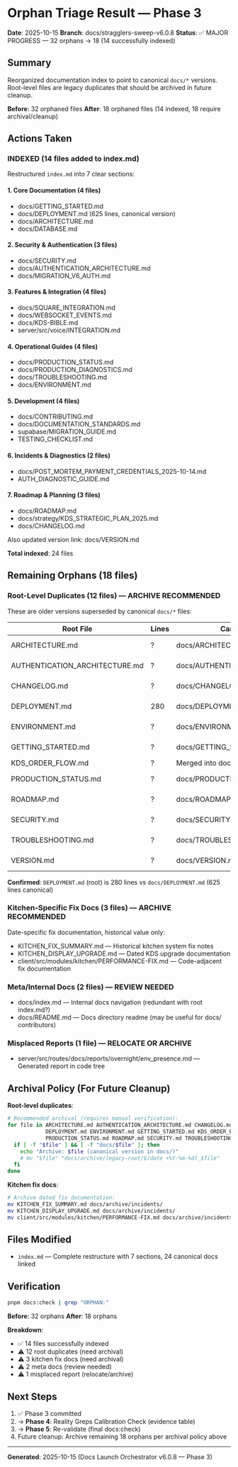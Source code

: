 # Orphan Triage Result — Phase 3

**Date**: 2025-10-15
**Branch**: docs/stragglers-sweep-v6.0.8
**Status**: ✅ MAJOR PROGRESS — 32 orphans → 18 (14 successfully indexed)

## Summary

Reorganized documentation index to point to canonical `docs/*` versions. Root-level files are legacy duplicates that should be archived in future cleanup.

**Before**: 32 orphaned files
**After**: 18 orphaned files (14 indexed, 18 require archival/cleanup)

## Actions Taken

### INDEXED (14 files added to index.md)

Restructured `index.md` into 7 clear sections:

#### 1. Core Documentation (4 files)
- docs/GETTING_STARTED.md
- docs/DEPLOYMENT.md (625 lines, canonical version)
- docs/ARCHITECTURE.md
- docs/DATABASE.md

#### 2. Security & Authentication (3 files)
- docs/SECURITY.md
- docs/AUTHENTICATION_ARCHITECTURE.md
- docs/MIGRATION_V6_AUTH.md

#### 3. Features & Integration (4 files)
- docs/SQUARE_INTEGRATION.md
- docs/WEBSOCKET_EVENTS.md
- docs/KDS-BIBLE.md
- server/src/voice/INTEGRATION.md

#### 4. Operational Guides (4 files)
- docs/PRODUCTION_STATUS.md
- docs/PRODUCTION_DIAGNOSTICS.md
- docs/TROUBLESHOOTING.md
- docs/ENVIRONMENT.md

#### 5. Development (4 files)
- docs/CONTRIBUTING.md
- docs/DOCUMENTATION_STANDARDS.md
- supabase/MIGRATION_GUIDE.md
- TESTING_CHECKLIST.md

#### 6. Incidents & Diagnostics (2 files)
- docs/POST_MORTEM_PAYMENT_CREDENTIALS_2025-10-14.md
- AUTH_DIAGNOSTIC_GUIDE.md

#### 7. Roadmap & Planning (3 files)
- docs/ROADMAP.md
- docs/strategy/KDS_STRATEGIC_PLAN_2025.md
- docs/CHANGELOG.md

Also updated version link: docs/VERSION.md

**Total indexed**: 24 files

## Remaining Orphans (18 files)

### Root-Level Duplicates (12 files) — ARCHIVE RECOMMENDED

These are older versions superseded by canonical `docs/*` files:

| Root File | Lines | Canonical Version | Lines | Action |
| --- | --- | --- | --- | --- |
| ARCHITECTURE.md | ? | docs/ARCHITECTURE.md | ? | Archive root |
| AUTHENTICATION_ARCHITECTURE.md | ? | docs/AUTHENTICATION_ARCHITECTURE.md | ? | Archive root |
| CHANGELOG.md | ? | docs/CHANGELOG.md | ? | Archive root |
| DEPLOYMENT.md | 280 | docs/DEPLOYMENT.md | 625 | Archive root ✓ |
| ENVIRONMENT.md | ? | docs/ENVIRONMENT.md | ? | Archive root |
| GETTING_STARTED.md | ? | docs/GETTING_STARTED.md | ? | Archive root |
| KDS_ORDER_FLOW.md | ? | Merged into docs/KDS-BIBLE.md | ? | Archive |
| PRODUCTION_STATUS.md | ? | docs/PRODUCTION_STATUS.md | ? | Archive root |
| ROADMAP.md | ? | docs/ROADMAP.md | ? | Archive root |
| SECURITY.md | ? | docs/SECURITY.md | ? | Archive root |
| TROUBLESHOOTING.md | ? | docs/TROUBLESHOOTING.md | ? | Archive root |
| VERSION.md | ? | docs/VERSION.md | ? | Archive root |

**Confirmed**: `DEPLOYMENT.md` (root) is 280 lines vs `docs/DEPLOYMENT.md` (625 lines canonical)

### Kitchen-Specific Fix Docs (3 files) — ARCHIVE RECOMMENDED

Date-specific fix documentation, historical value only:

- KITCHEN_FIX_SUMMARY.md — Historical kitchen system fix notes
- KITCHEN_DISPLAY_UPGRADE.md — Dated KDS upgrade documentation
- client/src/modules/kitchen/PERFORMANCE-FIX.md — Code-adjacent fix documentation

### Meta/Internal Docs (2 files) — REVIEW NEEDED

- docs/index.md — Internal docs navigation (redundant with root index.md?)
- docs/README.md — Docs directory readme (may be useful for docs/ contributors)

### Misplaced Reports (1 file) — RELOCATE OR ARCHIVE

- server/src/routes/docs/reports/overnight/env_presence.md — Generated report in code tree

## Archival Policy (For Future Cleanup)

**Root-level duplicates**:
```bash
# Recommended archival (requires manual verification):
for file in ARCHITECTURE.md AUTHENTICATION_ARCHITECTURE.md CHANGELOG.md \
            DEPLOYMENT.md ENVIRONMENT.md GETTING_STARTED.md KDS_ORDER_FLOW.md \
            PRODUCTION_STATUS.md ROADMAP.md SECURITY.md TROUBLESHOOTING.md VERSION.md; do
  if [ -f "$file" ] && [ -f "docs/$file" ]; then
    echo "Archive: $file (canonical version in docs/)"
    # mv "$file" "docs/archive/legacy-root/$(date +%Y-%m-%d)_$file"
  fi
done
```

**Kitchen fix docs**:
```bash
# Archive dated fix documentation:
mv KITCHEN_FIX_SUMMARY.md docs/archive/incidents/
mv KITCHEN_DISPLAY_UPGRADE.md docs/archive/incidents/
mv client/src/modules/kitchen/PERFORMANCE-FIX.md docs/archive/incidents/
```

## Files Modified

- `index.md` — Complete restructure with 7 sections, 24 canonical docs linked

## Verification

```bash
pnpm docs:check | grep "ORPHAN:"
```

**Before**: 32 orphans
**After**: 18 orphans

**Breakdown**:
- ✅ 14 files successfully indexed
- ⚠️  12 root duplicates (need archival)
- ⚠️  3 kitchen fix docs (need archival)
- ⚠️  2 meta docs (review needed)
- ⚠️  1 misplaced report (relocate/archive)

## Next Steps

1. ✅ Phase 3 committed
2. → **Phase 4**: Reality Greps Calibration Check (evidence table)
3. → **Phase 5**: Re-validate (final docs:check)
4. Future cleanup: Archive remaining 18 orphans per archival policy above

---

**Generated**: 2025-10-15 (Docs Launch Orchestrator v6.0.8 — Phase 3)
